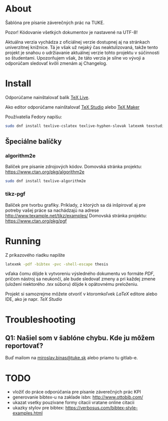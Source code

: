 # About

Šablóna pre písanie záverečných prác na TUKE. 

Pozor! Kódovanie všetkých dokumentov je nastavené na UTF-8!

Aktuálna verzia vychádza z oficiálnej verzie dostupnej aj na stránkach univerzitnej knižnice. Tá je však už nejaký čas neaktulizovaná, takže tento projekt je snahou o udržiavanie aktuálnej verzie tohto projektu v súčinnosti so študentami. Upozorňujem však, že táto verzia je silne vo vývoji a odporúčam sledovať kvôli zmenám aj Changelog.

# Install

Odporúčame nainštalovať balík [TeX Live](https://www.tug.org/texlive/). 

Ako editor odporúčame nainštalovať [TeX Studio](http://www.texstudio.org/) alebo [TeX Maker](http://www.xm1math.net/texmaker/)

Používatelia Fedory napíšu:

```bash
sudo dnf install texlive-cslatex texlive-hyphen-slovak latexmk texstudio texlive-engrec 
```

## Špeciálne balíčky

### algorithm2e

Balíček pre písanie zdrojových kódov.
Domovská stránka projektu: https://www.ctan.org/pkg/algorithm2e

```bash
sudo dnf install texlive-algorithm2e
```

### tikz-pgf

Balíček pre tvorbu grafiky. Príklady, z ktorých sa dá inšpirovať aj pre potreby vašej práce sa nachádzajú na adrese http://www.texample.net/tikz/examples/
Domovská stránka projektu: https://www.ctan.org/pkg/pgf


# Running

Z príkazového riadku napíšte

```bash
latexmk -pdf -bibtex -pvc -shell-escape thesis
```

vďaka čomu dôjde k vytvoreniu výsledného dokumentu vo formáte _PDF_, pričom nástroj sa neukončí, ale bude sledovať zmeny a pri každej zmene (uložení niektorého _.tex_ súboru) dôjde k opätovnému preloženiu.

Projekt si samozrejme môžete otvoriť v ktoromkoľvek _LaTeX_ editore alebo IDE, ako je napr. _TeX Studio_

# Troubleshooting

## Q1: Našiel som v šablóne chybu. Kde ju môžem reportovať?

Buď mailom na miroslav.binas@tuke.sk alebo priamo tu gitlab-e.

# TODO

- vložiť do práce odporúčania pre písanie záverečných prác KPI
- generovanie bibtex-u na zaklade isbn: http://www.ottobib.com/
- ukazat vsetky pouzivane formy citacii vratane online citacii
- ukazky stylov pre bibtex: https://verbosus.com/bibtex-style-examples.html
